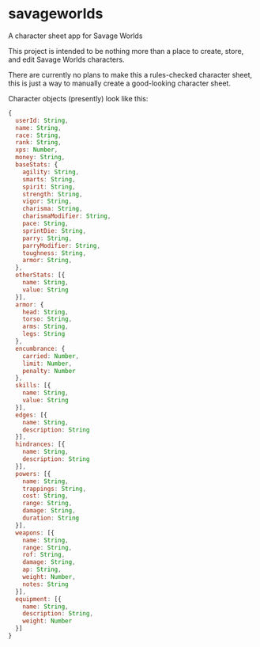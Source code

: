 # savageworlds
A character sheet app for Savage Worlds

This project is intended to be nothing more than a place to create, store, and edit Savage Worlds characters.

There are currently no plans to make this a rules-checked character sheet, this is just a way to manually create a good-looking character sheet.

Character objects (presently) look like this:
```javascript
{
  userId: String,
  name: String,
  race: String,
  rank: String,
  xps: Number,
  money: String,
  baseStats: {
    agility: String,
    smarts: String,
    spirit: String,
    strength: String,
    vigor: String,
    charisma: String,
    charismaModifier: String,
    pace: String,
    sprintDie: String,
    parry: String,
    parryModifier: String,
    toughness: String,
    armor: String,
  },
  otherStats: [{
    name: String,
    value: String
  }],
  armor: {
    head: String,
    torso: String,
    arms: String,
    legs: String
  },
  encumbrance: {
    carried: Number,
    limit: Number,
    penalty: Number
  },
  skills: [{
    name: String,
    value: String
  }],
  edges: [{
    name: String,
    description: String
  }],
  hindrances: [{
    name: String,
    description: String
  }],
  powers: [{
    name: String,
    trappings: String,
    cost: String,
    range: String,
    damage: String,
    duration: String
  }],
  weapons: [{
    name: String,
    range: String,
    rof: String,
    damage: String,
    ap: String,
    weight: Number,
    notes: String
  }],
  equipment: [{
    name: String,
    description: String,
    weight: Number
  }]
}
```

